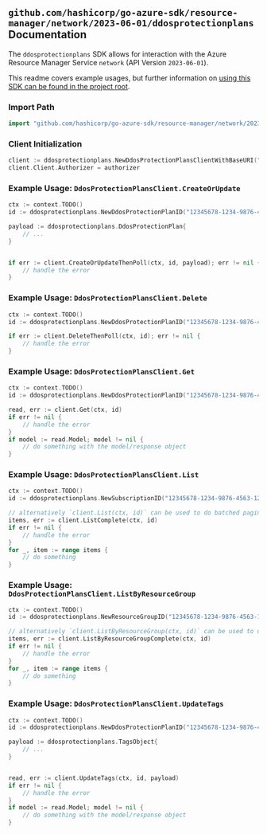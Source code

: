 
## `github.com/hashicorp/go-azure-sdk/resource-manager/network/2023-06-01/ddosprotectionplans` Documentation

The `ddosprotectionplans` SDK allows for interaction with the Azure Resource Manager Service `network` (API Version `2023-06-01`).

This readme covers example usages, but further information on [using this SDK can be found in the project root](https://github.com/hashicorp/go-azure-sdk/tree/main/docs).

### Import Path

```go
import "github.com/hashicorp/go-azure-sdk/resource-manager/network/2023-06-01/ddosprotectionplans"
```


### Client Initialization

```go
client := ddosprotectionplans.NewDdosProtectionPlansClientWithBaseURI("https://management.azure.com")
client.Client.Authorizer = authorizer
```


### Example Usage: `DdosProtectionPlansClient.CreateOrUpdate`

```go
ctx := context.TODO()
id := ddosprotectionplans.NewDdosProtectionPlanID("12345678-1234-9876-4563-123456789012", "example-resource-group", "ddosProtectionPlanValue")

payload := ddosprotectionplans.DdosProtectionPlan{
	// ...
}


if err := client.CreateOrUpdateThenPoll(ctx, id, payload); err != nil {
	// handle the error
}
```


### Example Usage: `DdosProtectionPlansClient.Delete`

```go
ctx := context.TODO()
id := ddosprotectionplans.NewDdosProtectionPlanID("12345678-1234-9876-4563-123456789012", "example-resource-group", "ddosProtectionPlanValue")

if err := client.DeleteThenPoll(ctx, id); err != nil {
	// handle the error
}
```


### Example Usage: `DdosProtectionPlansClient.Get`

```go
ctx := context.TODO()
id := ddosprotectionplans.NewDdosProtectionPlanID("12345678-1234-9876-4563-123456789012", "example-resource-group", "ddosProtectionPlanValue")

read, err := client.Get(ctx, id)
if err != nil {
	// handle the error
}
if model := read.Model; model != nil {
	// do something with the model/response object
}
```


### Example Usage: `DdosProtectionPlansClient.List`

```go
ctx := context.TODO()
id := ddosprotectionplans.NewSubscriptionID("12345678-1234-9876-4563-123456789012")

// alternatively `client.List(ctx, id)` can be used to do batched pagination
items, err := client.ListComplete(ctx, id)
if err != nil {
	// handle the error
}
for _, item := range items {
	// do something
}
```


### Example Usage: `DdosProtectionPlansClient.ListByResourceGroup`

```go
ctx := context.TODO()
id := ddosprotectionplans.NewResourceGroupID("12345678-1234-9876-4563-123456789012", "example-resource-group")

// alternatively `client.ListByResourceGroup(ctx, id)` can be used to do batched pagination
items, err := client.ListByResourceGroupComplete(ctx, id)
if err != nil {
	// handle the error
}
for _, item := range items {
	// do something
}
```


### Example Usage: `DdosProtectionPlansClient.UpdateTags`

```go
ctx := context.TODO()
id := ddosprotectionplans.NewDdosProtectionPlanID("12345678-1234-9876-4563-123456789012", "example-resource-group", "ddosProtectionPlanValue")

payload := ddosprotectionplans.TagsObject{
	// ...
}


read, err := client.UpdateTags(ctx, id, payload)
if err != nil {
	// handle the error
}
if model := read.Model; model != nil {
	// do something with the model/response object
}
```
